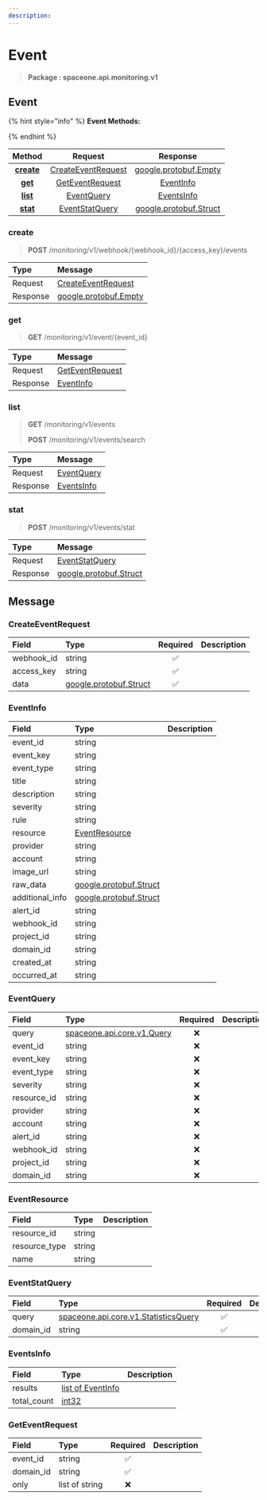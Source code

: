 ```yaml
---
description:  
---
```

# Event

>  **Package : spaceone.api.monitoring.v1**

## Event

{% hint style="info" %}
**Event Methods:**

{%  endhint %}


| Method | Request | Response |
| :-----: | :--------: | :--------: |
| [**create**](event.md#create)|   [CreateEventRequest](event.md#createeventrequest) |  [google.protobuf.Empty](https://github.com/protocolbuffers/protobuf/blob/master/src/google/protobuf/empty.proto)|
| [**get**](event.md#get)|   [GetEventRequest](event.md#geteventrequest) |   [EventInfo](event.md#eventinfo) |
| [**list**](event.md#list)|   [EventQuery](event.md#eventquery) |   [EventsInfo](event.md#eventsinfo) |
| [**stat**](event.md#stat)|   [EventStatQuery](event.md#eventstatquery) |  [google.protobuf.Struct](https://github.com/protocolbuffers/protobuf/blob/master/src/google/protobuf/struct.proto)| 
 

 
### create
> **POST** /monitoring/v1/webhook/{webhook_id}/{access_key}/events
>


| Type | Message |
| :--- | :--- |
| Request | [CreateEventRequest](event.md#createeventrequest) |
| Response | [google.protobuf.Empty](https://github.com/protocolbuffers/protobuf/blob/master/src/google/protobuf/empty.proto) |
 
 

 
### get
> **GET** /monitoring/v1/event/{event_id}
>


| Type | Message |
| :--- | :--- |
| Request | [GetEventRequest](event.md#geteventrequest) |
| Response |  [EventInfo](event.md#eventinfo)  |
 
 

 
### list
> **GET** /monitoring/v1/events
>
> **POST** /monitoring/v1/events/search



| Type | Message |
| :--- | :--- |
| Request | [EventQuery](event.md#eventquery) |
| Response |  [EventsInfo](event.md#eventsinfo)  |
 
 

 
### stat
> **POST** /monitoring/v1/events/stat
>


| Type | Message |
| :--- | :--- |
| Request | [EventStatQuery](event.md#eventstatquery) |
| Response | [google.protobuf.Struct](https://github.com/protocolbuffers/protobuf/blob/master/src/google/protobuf/struct.proto) |


## 

## Message

### CreateEventRequest
| Field | Type | Required | Description |
| :--- | :--- | :---: | :--- |
| webhook_id |string|✅| |
| access_key |string|✅| |
| data |[google.protobuf.Struct](https://github.com/protocolbuffers/protobuf/blob/master/src/google/protobuf/struct.proto)|✅| |

### EventInfo
| Field | Type |  Description |
| :--- | :--- | :--- |
| event_id |string | |
| event_key |string | |
| event_type |string | |
| title |string | |
| description |string | |
| severity |string | |
| rule |string | |
| resource |[EventResource](event.md#eventresource) | |
| provider |string | |
| account |string | |
| image_url |string | |
| raw_data |[google.protobuf.Struct](https://github.com/protocolbuffers/protobuf/blob/master/src/google/protobuf/struct.proto) | |
| additional_info |[google.protobuf.Struct](https://github.com/protocolbuffers/protobuf/blob/master/src/google/protobuf/struct.proto) | |
| alert_id |string | |
| webhook_id |string | |
| project_id |string | |
| domain_id |string | |
| created_at |string | |
| occurred_at |string | |

### EventQuery
| Field | Type | Required | Description |
| :--- | :--- | :---: | :--- |
| query |[spaceone.api.core.v1.Query](https://spaceone-dev.gitbook.io/api-reference/common-v1/search-query)|❌| |
| event_id |string|❌| |
| event_key |string|❌| |
| event_type |string|❌| |
| severity |string|❌| |
| resource_id |string|❌| |
| provider |string|❌| |
| account |string|❌| |
| alert_id |string|❌| |
| webhook_id |string|❌| |
| project_id |string|❌| |
| domain_id |string|❌| |

### EventResource
| Field | Type |  Description |
| :--- | :--- | :--- |
| resource_id |string | |
| resource_type |string | |
| name |string | |

### EventStatQuery
| Field | Type | Required | Description |
| :--- | :--- | :---: | :--- |
| query |[spaceone.api.core.v1.StatisticsQuery](https://spaceone-dev.gitbook.io/api-reference/common-v1/statistics-query)|✅| |
| domain_id |string|✅| |

### EventsInfo
| Field | Type |  Description |
| :--- | :--- | :--- |
| results |[list of EventInfo](event.md#eventinfo) | |
| total_count |[int32](https://github.com/protocolbuffers/protobuf/blob/master/src/google/protobuf/type.proto) | |

### GetEventRequest
| Field | Type | Required | Description |
| :--- | :--- | :---: | :--- |
| event_id |string|✅| |
| domain_id |string|✅| |
| only |list of string|❌| |
